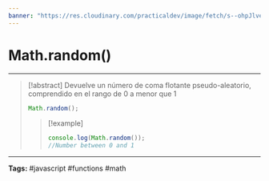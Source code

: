 ```yaml
---
banner: "https://res.cloudinary.com/practicaldev/image/fetch/s--ohpJlve1--/c_imagga_scale,f_auto,fl_progressive,h_420,q_auto,w_1000/https://res.cloudinary.com/drquzbncy/image/upload/v1586605549/javascript_banner_sxve2l.jpg"
---
```

# Math.random()
<hr> 

> [!abstract]
> Devuelve un número de coma flotante pseudo-aleatorio, comprendido en el rango de 0 a menor que 1
> ```js
> Math.random();
> ```
> 
> > [!example]
> > 
> > ```js
> > console.log(Math.random());
> > //Number between 0 and 1
> > ```
> > 
> > 
> 

<hr>
<b>Tags:</b> #javascript #functions #math
